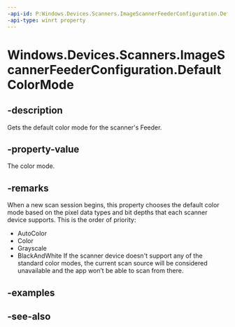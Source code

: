 ----api-id: P:Windows.Devices.Scanners.ImageScannerFeederConfiguration.DefaultColorMode
-api-type: winrt property
---<!-- Property syntaxpublic Windows.Devices.Scanners.ImageScannerColorMode DefaultColorMode { get; }--># Windows.Devices.Scanners.ImageScannerFeederConfiguration.DefaultColorMode## -descriptionGets the default color mode for the scanner's Feeder.## -property-valueThe color mode.## -remarksWhen a new scan session begins, this property chooses the default color mode based on the pixel data types and bit depths that each scanner device supports. This is the order of priority:+ AutoColor+ Color+ Grayscale+ BlackAndWhiteIf the scanner device doesn't support any of the standard color modes, the current scan source will be considered unavailable and the app won’t be able to scan from there.## -examples## -see-also